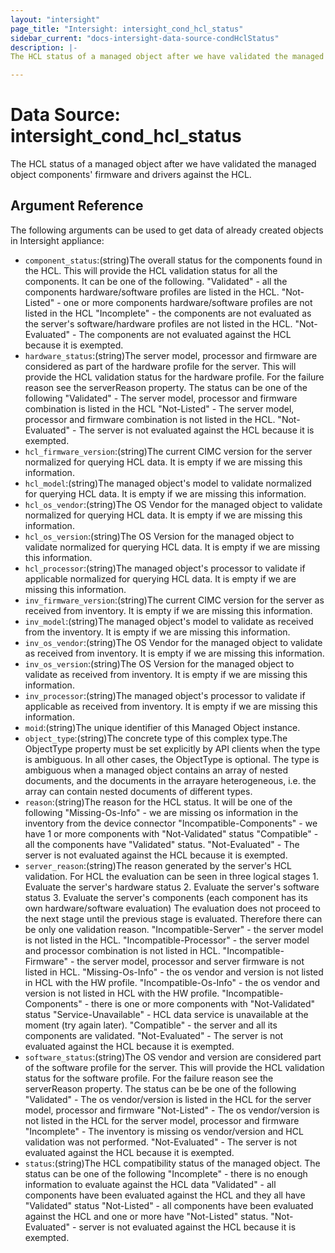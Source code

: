```yaml
---
layout: "intersight"
page_title: "Intersight: intersight_cond_hcl_status"
sidebar_current: "docs-intersight-data-source-condHclStatus"
description: |-
The HCL status of a managed object after we have validated the managed object components' firmware and drivers against the HCL.

---
```


# Data Source: intersight_cond_hcl_status
The HCL status of a managed object after we have validated the managed object components' firmware and drivers against the HCL.

## Argument Reference
The following arguments can be used to get data of already created objects in Intersight appliance:
* `component_status`:(string)The overall status for the components found in the HCL. This will provide the HCL validation status for all the components. It can be one of the following. \"Validated\" - all the components hardware/software profiles are listed in the HCL. \"Not-Listed\" - one or more components hardware/software profiles are not listed in the HCL \"Incomplete\" - the components are not evaluated as the server's software/hardware profiles are not listed in the HCL. \"Not-Evaluated\" - The components are not evaluated against the HCL because it is exempted.
* `hardware_status`:(string)The server model, processor and firmware are considered as part of the hardware profile for the server. This will provide the HCL validation status for the hardware profile. For the failure reason see the serverReason property. The status can be one of the following \"Validated\" - The server model, processor and firmware combination is listed in the HCL \"Not-Listed\" - The server model, processor and firmware combination is not listed in the HCL. \"Not-Evaluated\" - The server is not evaluated against the HCL because it is exempted.
* `hcl_firmware_version`:(string)The current CIMC version for the server normalized for querying HCL data. It is empty if we are missing this information.
* `hcl_model`:(string)The managed object's model to validate normalized for querying HCL data. It is empty if we are missing this information.
* `hcl_os_vendor`:(string)The OS Vendor for the managed object to validate normalized for querying HCL data. It is empty if we are missing this information.
* `hcl_os_version`:(string)The OS Version for the managed object to validate normalized for querying HCL data. It is empty if we are missing this information.
* `hcl_processor`:(string)The managed object's processor to validate if applicable normalized for querying HCL data. It is empty if we are missing this information.
* `inv_firmware_version`:(string)The current CIMC version for the server as received from inventory. It is empty if we are missing this information.
* `inv_model`:(string)The managed object's model to validate as received from the inventory. It is empty if we are missing this information.
* `inv_os_vendor`:(string)The OS Vendor for the managed object to validate as received from inventory. It is empty if we are missing this information.
* `inv_os_version`:(string)The OS Version for the managed object to validate as received from inventory. It is empty if we are missing this information.
* `inv_processor`:(string)The managed object's processor to validate if applicable as received from inventory. It is empty if we are missing this information.
* `moid`:(string)The unique identifier of this Managed Object instance.
* `object_type`:(string)The concrete type of this complex type.The ObjectType property must be set explicitly by API clients when the type is ambiguous. In all other cases, the ObjectType is optional. The type is ambiguous when a managed object contains an array of nested documents, and the documents in the arrayare heterogeneous, i.e. the array can contain nested documents of different types.
* `reason`:(string)The reason for the HCL status. It will be one of the following \"Missing-Os-Info\" - we are missing os information in the inventory from the device connector \"Incompatible-Components\" - we have 1 or more components with \"Not-Validated\" status \"Compatible\" - all the components have \"Validated\" status. \"Not-Evaluated\" - The server is not evaluated against the HCL because it is exempted.
* `server_reason`:(string)The reason generated by the server's HCL validation. For HCL the evaluation can be seen in three logical stages 1. Evaluate the server's hardware status 2. Evaluate the server's software status 3. Evaluate the server's components (each component has its own hardware/software evaluation) The evaluation does not proceed to the next stage until the previous stage is evaluated. Therefore there can be only one validation reason. \"Incompatible-Server\" - the server model is not listed in the HCL. \"Incompatible-Processor\" - the server model and processor combination is not listed in HCL. \"Incompatible-Firmware\" - the server model, processor and server firmware is not listed in HCL. \"Missing-Os-Info\" - the os vendor and version is not listed in HCL with the HW profile. \"Incompatible-Os-Info\" - the os vendor and version is not listed in HCL with the HW profile. \"Incompatible-Components\" - there is one or more components with \"Not-Validated\" status \"Service-Unavailable\" - HCL data service is unavailable at the moment (try again later). \"Compatible\" - the server and all its components are validated. \"Not-Evaluated\" - The server is not evaluated against the HCL because it is exempted.
* `software_status`:(string)The OS vendor and version are considered part of the software profile for the server. This will provide the HCL validation status for the software profile. For the failure reason see the serverReason property. The status can be be one of the following \"Validated\" - The os vendor/version is listed in the HCL for the server model, processor and firmware \"Not-Listed\" - The os vendor/version is not listed in the HCL for the server model, processor and firmware \"Incomplete\" - The inventory is missing os vendor/version and HCL validation was not performed. \"Not-Evaluated\" - The server is not evaluated against the HCL because it is exempted.
* `status`:(string)The HCL compatibility status of the managed object. The status can be one of the following \"Incomplete\" - there is no enough information to evaluate against the HCL data \"Validated\" - all components have been evaluated against the HCL and they all have \"Validated\" status \"Not-Listed\" - all components have been evaluated against the HCL and one or more have \"Not-Listed\" status. \"Not-Evaluated\" - server is not evaluated against the HCL because it is exempted.
